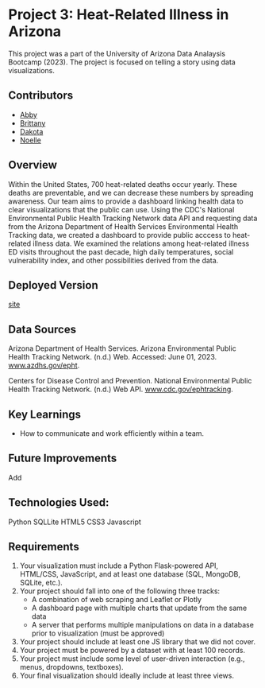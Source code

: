# Project 3: Heat-Related Illness in Arizona

This project was a part of the University of Arizona Data Analaysis Bootcamp (2023). The project is focused on telling a story using data visualizations.

## Contributors
* [Abby](https://github.com/Abby-Boulter)
* [Brittany](https://github.com/brooksbb11)
* [Dakota](https://github.com/DakNewcomb)
* [Noelle](https://github.com/noellemtz)

## Overview
Within the United States, 700 heat-related deaths occur yearly. These deaths are preventable, and we can decrease these numbers by spreading awareness. Our team aims to provide a dashboard linking health data to clear visualizations that the public can use. Using the CDC's National Environmental Public Health Tracking Network data API and requesting data from the Arizona Department of Health Services Environmental Health Tracking data, we created a dashboard to provide public acccess to heat-related illness data. We examined the relations among heat-related illness ED visits throughout the past decade, high daily temperatures, social vulnerability index, and other possibilities derived from the data.

## Deployed Version
[site](url)

## Data Sources
Arizona Department of Health Services. Arizona Environmental Public Health Tracking Network. (n.d.) Web. Accessed: June 01, 2023. www.azdhs.gov/epht.

Centers for Disease Control and Prevention. National Environmental Public Health Tracking Network. (n.d.) Web API. www.cdc.gov/ephtracking. 

## Key Learnings
* How to communicate and work efficiently within a team.

## Future Improvements
Add 

## Technologies Used:
Python
SQLLite
HTML5
CSS3
Javascript

## Requirements
1.	Your visualization must include a Python Flask-powered API, HTML/CSS, JavaScript, and at least one database (SQL, MongoDB, SQLite, etc.).
2.	Your project should fall into one of the following three tracks:
    * A combination of web scraping and Leaflet or Plotly
    * A dashboard page with multiple charts that update from the same data
    * A server that performs multiple manipulations on data in a database prior to visualization (must be approved)
3.	Your project should include at least one JS library that we did not cover.
4.	Your project must be powered by a dataset with at least 100 records.
5.	Your project must include some level of user-driven interaction (e.g., menus, dropdowns, textboxes).
6.	Your final visualization should ideally include at least three views.
